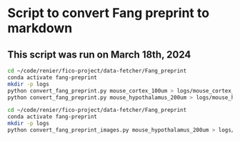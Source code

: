 # Script to convert Fang preprint to markdown

## This script was run on March 18th, 2024

```bash
cd ~/code/renier/fico-project/data-fetcher/Fang_preprint
conda activate fang-preprint
mkdir -p logs
python convert_fang_preprint.py mouse_cortex_100um > logs/mouse_cortex_100um.log 2>&1
python convert_fang_preprint.py mouse_hypothalamus_200um > logs/mouse_hypothalamus_200um.log 2>&1
```


```bash
cd ~/code/renier/fico-project/data-fetcher/Fang_preprint
conda activate fang-preprint
mkdir -p logs
python convert_fang_preprint_images.py mouse_hypothalamus_200um > logs/mouse_hypothalamus_200um_images.log 2>&1
```
